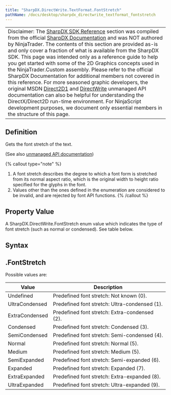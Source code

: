 ```yaml
---
title: "SharpDX.DirectWrite.TextFormat.FontStretch"
pathName: /docs/desktop/sharpdx_directwrite_textformat_fontstretch
---
```


|  |
| --- |
| Disclaimer: The [SharpDX SDK Reference](/docs/desktop/sharpdx_sdk_reference) section was compiled from the official [SharpDX Documentation](http://sharpdx.org/) and was NOT authored by NinjaTrader. The contents of this section are provided as-is and only cover a fraction of what is available from the SharpDX SDK. This page was intended only as a reference guide to help you get started with some of the 2D Graphics concepts used in the NinjaTrader.Custom assembly. Please refer to the official SharpDX Documentation for additional members not covered in this reference. For more seasoned graphic developers, the original MSDN [Direct2D1](https://msdn.microsoft.com/en-us/library/windows/desktop/dd370990.aspx) and [DirectWrite](https://msdn.microsoft.com/en-us/library/windows/desktop/dd368038.aspx) unmanaged API documentation can also be helpful for understanding the DirectX/Direct2D run-time environment. For NinjaScript development purposes, we document only essential members in the structure of this page. |

## Definition

Gets the font stretch of the text.

(See also [unmanaged API documentation](https://msdn.microsoft.com/en-us/library/dd316646.aspx))

{% callout type="note" %}

1. A font stretch describes the degree to which a font form is stretched from its normal aspect ratio, which is the original width to height ratio specified for the glyphs in the font.
2. Values other than the ones defined in the enumeration are considered to be invalid, and are rejected by font API functions.
{% /callout %}

## Property Value

A SharpDX.DirectWrite.FontStretch enum value which indicates the type of font stretch (such as normal or condensed). See table below.

## Syntax

## <textlayout>.FontStretch

Possible values are:

| Value | Description |
| --- | --- |
| Undefined | Predefined font stretch: Not known (0). |
| UltraCondensed | Predefined font stretch: Ultra-condensed (1). |
| ExtraCondensed | Predefined font stretch: Extra-condensed (2). |
| Condensed | Predefined font stretch: Condensed (3). |
| SemiCondensed | Predefined font stretch: Semi-condensed (4). |
| Normal | Predefined font stretch: Normal (5). |
| Medium | Predefined font stretch: Medium (5). |
| SemiExpanded | Predefined font stretch: Semi-expanded (6). |
| Expanded | Predefined font stretch: Expanded (7). |
| ExtraExpanded | Predefined font stretch: Extra-expanded (8). |
| UltraExpanded | Predefined font stretch: Ultra-expanded (9). |

